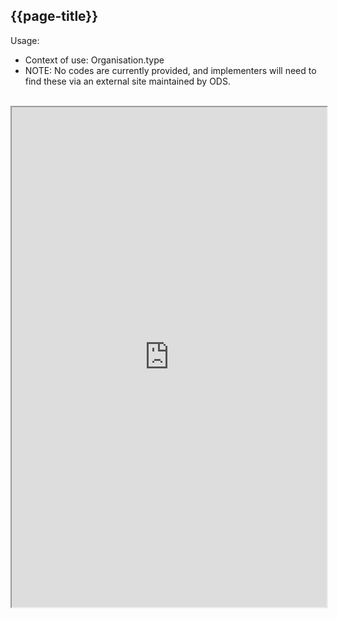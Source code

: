 ## {{page-title}}

Usage:
- Context of use:  Organisation.type
- NOTE: No codes are currently provided, and implementers will need to find these via an external site maintained by ODS.


<br>


<iframe src="https://simplifier.net/guide/nhs-england-implementation-guide-stu1/Home/Terminology/All-CodeSystems/CodeSystem-England-ODSRecordClass?version=1.1.0" height="800px" width="100%"></iframe>